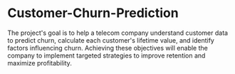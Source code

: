 # Customer-Churn-Prediction
The project's goal is to help a telecom company understand customer data to predict churn, calculate each customer's lifetime value, and identify factors influencing churn. Achieving these objectives will enable the company to implement targeted strategies to improve retention and maximize profitability.
